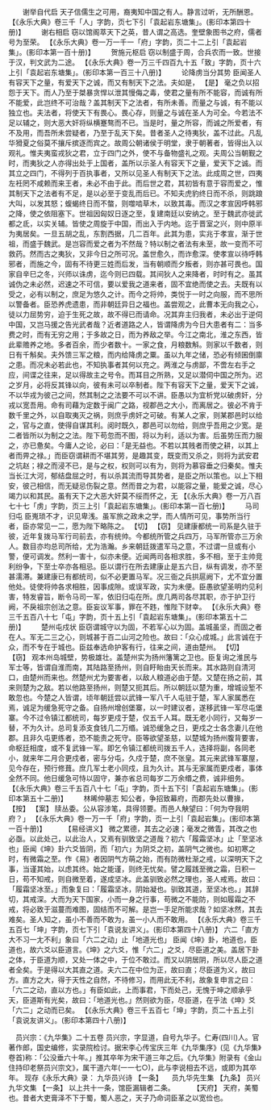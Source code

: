 <!-- { "loadSidebar": true } -->
　　谢举自代启
天子信儒生之可用，裔夷知中国之有人。静言过听，无所酬恩。
 【《永乐大典》卷三千「人」字韵，页七下引「袁起岩东塘集」。(影印本第四十册)】 
　　谢右相启
窃以馆阁萃天下之英，昔人谓之高选。奎壁象图书之府，儒者号为至荣。
 【《永乐大典》卷一万一千一「府」字韵，页二十二上引「袁起岩集」。(影印本第一百十册)】 
　　贺施元枢启
窃以制盛于周，合兵农而一致。世接于汉，判文武为二途。
 【《永乐大典》卷一万三千四百九十五「致」字韵，页十六上引「袁起岩东塘集」。(影印本第一百三十八册)】 
　　论降虏当分其势
臣闻圣人有容天下之量，有爱天下之诚，而又有制天下之法。夫如是， 【是】 毫之负以招怨于天下。而人乃至于桀暴贪悍以泄其慢侮之毒，使君之量有所不能容，而诚有所不能爱，此岂终不可治哉？盖其制天下之法者，有所未善。而量之与诚，有不能以独立也。夫法者，将使天下有畏心。畏心存，则量之与诚在圣人为可全。今若法不足以辅之，则大恶大奸将纵横蹇骜而不已。当是时，量之所容，而诚之所爱者，有不及用，而吾所未尝疑者，乃至于乱天下矣。昔者圣人之待夷狄，盖不过此。凡乱华猾夏之俗莫不攘斥摈逐而宾之。故周公朝诸侯于明堂，隶于朝著者，皆得出入以观礼。惟夫夷蛮戎狄之君，立于四门之外，使不与备物盛礼之观。夫周公当朝觐之时，而夷狄之人亦得出处于上国者，盖所以示圣人有容天下之量，爱天下之诚。而其立之四门，不得列于百执事者，又所以见圣人有制天下之法。此成周之世，四夷左衽罔不咸赖而来王者，未必不由于此。而后世之君，其初皆有意于容而爱之，惟其制天下之法者有不足，是以必至于变乱而后已。不知夫虎豹终日而不杀，则跳踉大叫，以发其怒；蝮蝎终日而不螫，则噬啮草木，以致其毒。而汉之孝宣因呼韩邪之降，使之依阻塞下。世祖因匈奴日逐之至，复建南廷以安纳之。至于魏武亦徙武都之氐，以实关辅。皆使之周旋于中国，而出入于内地。迄于晋室之兴，则中原半为夷居矣。一旦五胡之乱，东割西据，几二百年。此其为患，实兆于孝宣，渐于世祖，而盛于魏武。是岂容而爱之者为不然哉？特以制之者法有未至，故一变而不可救药。然而古之夷狄，又非今日之所可况。盖世愈久，而诈愈深。使孝宣以待呼韩邪者，而施之今，固有不待更三姓而后发，当有朝顺而夕叛者，则亦甚可畏也。国家自辛巳之冬，兴师以诛虏，迄今则已四载。其间狄人之来降者，时时有之。虽其诚伪之未必然，迟速之不可信，要以爱我之道来者，固不宜绝而使之去。夫既有以受之，必有以制之，庶足为悠久之计。而今之将帅，类悦于一时之向服，而不思所以警备者。臣恐养虎遗患，而非朝廷异日之福也。盖尝观之，此曹本无向我之心，徒以力屈势穷，迫于生死之故，故不得已而请命。况其弃主归我者，未必出于逆伺中国，又岂马援之告光武者哉？近者道路之人，皆谓降虏为今日大患者有二：当多费之时，而有无穷之用；于多故之日，而为养敌之举。今江之南北，淮之东西，皆此辈赡养之地。多者百余，而少者数十。一家之食，月粮数斛。则家以千数者，则日有千斛矣。夫外馈三军之粮，而内给降虏之粟。虽以九年之储，恐必有倾囷倒廪之患。而况未必若此也，不知执事者其何以充之。两淮之与虏鄙，不啻左右手之应，间谍之往来，足以得故主之号令。而耳目之所熟，又足以潜伺中国之所为。迟之岁月，必将反其锋以向，彼有未可以卒制者。陛下有容天下之量，爱天下之诚，不以华戎为彼己之间，然其制之之法要不可以不讲。臣愚以为宜析党以破虏奸，分戎以宽吾用。命有司藉为定数于闽广之路，视郡邑之大小，而离居之。彼必不肯于数千里之外，以自取夷灭之祸，则庶乎虏奸之可破。有某人之家，则某郡邑时以给之，官与之直，使得自谋其利。阅时既久，郡邑可以勿给，则庶乎吾用之少宽。是二者皆所以为制之之法。陛下苟忽而不图，将以为利，适以为害。后虽势压而力服之，亦已惫矣。今庸人之论，必曰：「是无益也。不若以其贱者而使之耕，以其上者而畀之禄。」而臣窃谓耕而不堪其劳，是趣其变，既变而又杀之，则将为武安君之坑赵；禄之而浸不已，是与之权，权则可以有为，则将为慕容垂之归秦矣。惟夫当长江大河，郁结盘屈之时，有以杀其流而导其势者，是臣之所以策也。以上下相安，彼己相信，而无疑忌伤裂之意。然而昔之为君，以能容之量，能爱之诚，尽心竭力以和其民。虽有天下之大恶大奸莫不绥而怀之，无
 【《永乐大典》卷一万八百七十七「虏」字韵，页三上引「袁起岩东塘集」。(影印本第一百七册)】 
　　马司归屯
臣嵬琐不才，识见卑浅。虽军旅之政未之学，而人情所可见，事势所当行者，臣亦常见一二，愿为陛下略陈之。 【切】  【窃】 见建康都统一司系是久驻于彼，近年复拨马军行司前去，亦有统帅。今都统所管之兵四万，马军所管亦三万余人。数目亦均总司所给，尤为浩瀚。乡来朝廷拨遣军马之意，不过谓一旦或有小警，便可调发。然利一害十，似亦未便。近闻两司各相求胜，多不相，至于主帅竞利纷争，下至士卒亦各相忌。臣以谓行在所去建康止是五六日，纵有调发，亦不至甚濡滞。兼建康已有都统司，似不必更置马军。况三衙之兵拱扈阙下，尤不宜分置他处。徒使将帅各求相胜，因事成隙。或误军政，实为未便。臣愚欲望圣明灼见利害，特发睿旨，断令马司一军，依旧归屯在所。庶几两司各尽其职，亦于护卫行阙，不戾祖宗创法之意。臣妄议军事，罪在不韪，惟陛下财幸。
 【《永乐大典》卷三千五百八十七「屯」字韵，页十五上引「袁起岩东塘集」。(影印本第五十二册)】 
　　楚州屯戍状
臣窃谓城守以为固，不若军心以为固。盖城虽坚，而固之者在人。军无二三之心，则城甚于百二山河之险也。故曰：「众心成城。」此言诚在于众，而不专在于城也。臣兹奉选命护客有行，往来之间，道由楚州。 【切】  【窃】 观本州岛城壁，势极雄壮。盖楚州实为扬州籓篱之卫也。臣复询之淮民与军士等，皆谓自淮而南，其陆路至扬州，则自盱眙由天长而来。其水路则自清河口，由楚州而来也。然楚州尤为要害者，以敌人粮道必由于楚。又楚在扬之前，其来则楚为之敌。若以他路至扬州，则楚又扼其后。所以朝廷以楚为重，增城设堑不敢忽也。今楚之人皆谓，顷年朝廷尝以武锋一军八千人屯驻于楚，军人家属悉在焉，诚足为缓急死守之备。自扬州增创堡寨，以一时建议者，遂移武锋一军尽屯堡寨。今不过令镇江都统司，每岁更戍于楚，仅五千人耳。既无老小同行，又每岁一替，不为久计。总司复添支食钱几二万缗。诚恐缓急之日，更戍之士各念妻儿在他郡。且非久屯更练者，恐不能责之死守。臣等欲望圣慈，以楚城为扬州腹背要害，命枢廷相度，或不复武锋一军。即乞令镇江都统司拨五千人，选择将副，各同老小，就来年二月合更戍者，密与分屯，久戍于楚，庶不张皇。其元来武锋军寨屋，见今存在，预行修葺。庶几军士老小同戍，且为久计。其与无家属而更戍者，事体全然不同。他日缓急可恃以固守，兼亦省总司每岁二万余缗之费，诚非细务。
 【《永乐大典》卷三千五百八十七「屯」字韵，页十五下引「袁起岩东塘集」。(影印本第五十二册)】 
　　林晞仲墓志
知公者，争招致幕府，而郡先处以曹掾， 【按】  【案】 牍丛委。公从容涉笔，具得领要。而邑人觖望曰：「何为夺我明府？」
 【《永乐大典》卷一万一千「府」字韵，页一上引「袁起岩集」。(影印本第一百十册)】 
　　 【易经讲义】 
微之累德，其去之必速；毫发之微眚，其改之也必亟。以此处己，以此治人，又焉有驯致坚之道哉？初六「履霜坚冰」止「至坚冰也」臣闻《坤》卦六爻皆阴，而「初六」为阴爻之初，盖阴气之微也。如初寒之时，有微霜之至。作《易》者因阴气方萌之始，而有防微杜渐之戒，以深明天下之事，当谨其始，以虑其终。始之能谨，则终无忧矣。譬之履践至微之霜，日积一日，苟不知戒，则自微至着，遂成坚冰。此盖驯致必然之理也，圣人戒焉。故曰：「履霜坚冰至。」而象复曰：「履霜坚冰，阴始凝也。驯致其道，至坚冰也。」其辞切，其戒深。大而为天下国家，小而一身之行事，苟微之不能防，则如履霜之不戒，将必致于滋蔓而难图，固结而不可解。是岂一手足所能求哉？如坚冰然，其去难矣。圣人知之，虽小不善而不敢为，虽一小人而不敢用。
 【《永乐大典》卷三千五百七「坤」字韵，页七下引「袁说友讲义」。(影印本第四十八册)】 
六二「直方大不习一尢不利」象曰「六二之动」止「地道光也」
臣闻《坤》卦，地道也，臣道也，故六爻以臣道言。《坤》之六爻，惟「六二」之爻，尽臣道之美。盖居下卦之体，于臣道为顺，又处一体之中，于位不敢过。而又以阴居阴，所以尽人臣之道者全矣。于是得以大其直之道。夫六二在中位为正，故曰直；尽臣道为义，故曰方。直方之大，得于天性之自然，不待修习，而用此无不利，故象复申言之曰：「六二之动，直以方也。」有臣如此，上而事君，下而处己，无愧于坤之顺承乎天，臣道斯有光矣，故曰：「地道光也。」然则欲为臣，尽臣道，在乎法《坤》爻「六二」之动而已矣。
 【《永乐大典》卷三千五百七「坤」字韵，页二十五上引「袁说友讲义」。(影印本第四十八册)】 


　员兴宗：《九华集》二十五卷
员兴宗，字显道，自号九华子。仁寿(四川)人。官著作郎，国史编修，实录院检讨。据宋李心传宝庆三年《九华集序》(见《九华集》卷首)称：「公没垂六十年。」推其卒年为宋干道三年之后。《九华集》附录有《金山住持印老祭员兴宗文》，属干道六年(一一七○)，此与李说相去不远，或即为其卒年。
现存《永乐大典》录：
九华员兴诗 【一条】 　员九华先生集 【九条】 
员兴九华文集 【一条】 
以上共十一条，馆臣漏辑者二条。
　　 【天府】 
天府，美蜀也。昔者大吏膏泽不下于蜀，蜀人恶之，天子乃命词臣革之以宽俭也。
